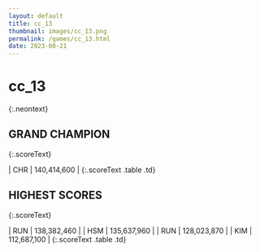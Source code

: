 ```yaml
---
layout: default
title: cc_13
thumbnail: images/cc_13.png
permalink: /games/cc_13.html
date: 2023-08-21
---
```


# cc_13 
{:.neontext}

## GRAND CHAMPION
{:.scoreText}

| CHR | 140,414,600 | 
{:.scoreText .table .td}

## HIGHEST SCORES
{:.scoreText}

| RUN | 138,382,460 | 
| HSM | 135,637,960 | 
| RUN | 128,023,870 | 
| KIM | 112,687,100 | 
{:.scoreText .table .td}
